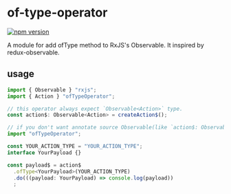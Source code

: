 # of-type-operator

[![npm version](https://badge.fury.io/js/of-type-operator.svg)](https://badge.fury.io/js/of-type-operator)

A module for add ofType method to RxJS's Observable.
It inspired by redux-observable.

## usage

```javascript
import { Observable } "rxjs";
import { Action } "ofTypeOperator";

// this operator always expect `Observable<Action>` type.
const action$: Observable<Action> = createAction$();

// if you don't want annotate source Observable(like `action$: Observable<Action>`), import module is only necessary to add this operator.
import "ofTypeOperator";

const YOUR_ACTION_TYPE = "YOUR_ACTION_TYPE";
interface YourPayload {}

const payload$ = action$
  .ofType<YourPayload>(YOUR_ACTION_TYPE)
  .do(((payload: YourPayload) => console.log(payload))
  ;
```
